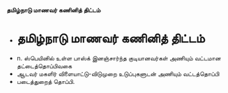 **தமிழ்நாடு மாணவர் கணினித் திட்டம்**
- # தமிழ்நாடு மாணவர் கணினித் திட்டம்
- n. ஸ்பெயினில் உள்ள பாஸ்க் இனஞ்சார்ந்த குடியானவர்கள் அணியும் வட்டமான தட்டைத்தொப்பிவகை
- ஆடவர் மகளிர் விளையாட்டு-விடுமுறை உடுப்புகளுடன் அணியும் வட்டத்தொப்பி
- படைத்துறைத் தொப்பி.

